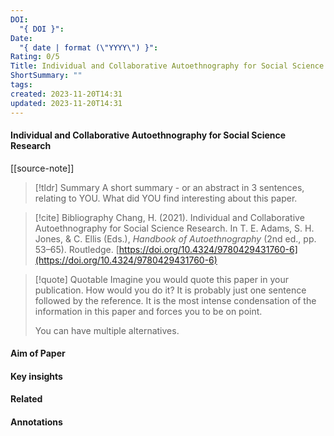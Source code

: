 ```yaml
---
DOI:
  "{ DOI }": 
Date:
  "{ date | format (\"YYYY\") }": 
Rating: 0/5
Title: Individual and Collaborative Autoethnography for Social Science Research
ShortSummary: ""
tags: 
created: 2023-11-20T14:31
updated: 2023-11-20T14:31
---
```



#### Individual and Collaborative Autoethnography for Social Science Research

[[source-note]]


> [!tldr] Summary
> A short summary - or an abstract in 3 sentences, relating to YOU. What did YOU find interesting about this paper. 

> [!cite] Bibliography
>Chang, H. (2021). Individual and Collaborative Autoethnography for Social Science Research. In T. E. Adams, S. H. Jones, & C. Ellis (Eds.), _Handbook of Autoethnography_ (2nd ed., pp. 53–65). Routledge. [https://doi.org/10.4324/9780429431760-6](https://doi.org/10.4324/9780429431760-6)

> [!quote] Quotable
> Imagine you would quote this paper in your publication. How would you do it? It is probably just one sentence followed by the reference. It is the most intense condensation of the information in this paper and forces you to be on point. 
> 
> You can have multiple alternatives. 


#### Aim of Paper


#### Key insights 


#### Related


#### Annotations



